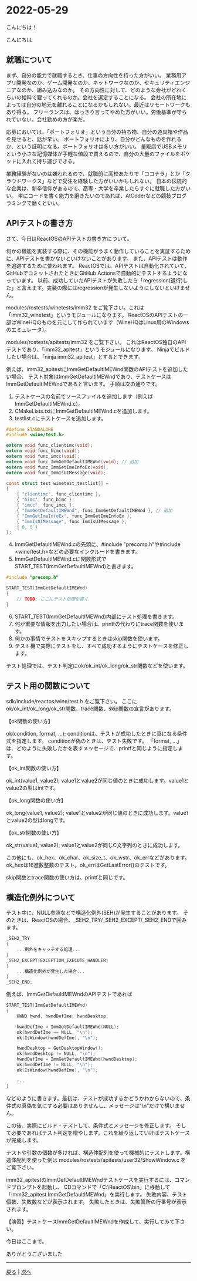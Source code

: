 # 2022-05-29

こんにちは！

こんにちは

## 就職について

まず、自分の能力で就職するとき、仕事の方向性を持った方がいい。
業務用アプリ開発なのか、ゲーム開発なのか、ネットワークなのか、セキュリティエンジニアなのか、組み込みなのか。
その方向性に対して、どのような会社がどれくらいの給料で雇ってくれるのか。会社を選定することになる。
会社の所在地によっては自分の地元を離れることになるかもしれない。最近はリモートワークもあり得る。
フリーランスは、はっきり言ってやめた方がいい。労働基準が守られていない。会社勤めの方が楽だ。

応募においては、「ポートフォリオ」という自分の持ち物、自分の道具箱や作品を見せると、話が早い。
ポートフォリオにより、自分がどんなものを作れるか、という証明になる。ポートフォリオは多い方がいい。
量販店でUSBメモリという小さな記憶媒体が手軽な値段で買えるので、自分の大量のファイルをポケットに入れて持ち運びできる。

業務経験がないのは嫌われるので、就職前に高校あたりで「ココナラ」とか「クラウドワークス」などで受注を経験した方がいいかもしれない。
日本の伝統的な企業は、新卒信仰があるので、高専・大学を卒業したらすぐに就職した方がいい。
単にコードを書く能力を磨きたいのであれば、AtCoderなどの競技プログラミングで磨くといい。

## APIテストの書き方

さて、今日はReactOSのAPIテストの書き方について。

何かの機能を実装する際に、その機能がうまく動作していることを実証するために、APIテストを書かないといけないことがあります。
また、APIテストは動作を追跡するために使われます。
ReactOSでは、APIテストは自動化されていて、GitHubでコミットされたときにGitHub Actionsで自動的にテストするようになっています。
以前、成功していたAPIテストが失敗したら「regression(退行)した」と言えます。実装の際にはregressionが発生しないようにしないといけません。

modules/rostests/winetests/imm32 をご覧下さい。これは「imm32_winetest」というモジュールになります。
ReactOSのAPIテストの一部はWineHQのものを元にして作られています（WineHQはLinux用のWindowsのエミュレータ）。

modules/rostests/apitests/imm32 をご覧下さい。
これはReactOS独自のAPIテストであり、「imm32_apitest」というモジュールになります。
Ninjaでビルドしたい場合は、「ninja imm32_apitest」とするとできます。

例えば、imm32_apitestにImmGetDefaultIMEWnd関数のAPIテストを追加したい場合、
テスト対象はImmGetDefaultIMEWndであり、テストケースはImmGetDefaultIMEWndであると言います。
手順は次の通りです。

1. テストケースの名前でソースファイルを追加します（例えばImmGetDefaultIMEWnd.c）。
2. CMakeLists.txtにImmGetDefaultIMEWnd.cを追加します。
3. testlist.cにテストケースを追加します。

```c
#define STANDALONE
#include <wine/test.h>

extern void func_clientimc(void);
extern void func_himc(void);
extern void func_imcc(void);
extern void func_ImmGetDefaultIMEWnd(void); // 追加
extern void func_ImmGetImeInfoEx(void);
extern void func_ImmIsUIMessage(void);

const struct test winetest_testlist[] =
{
    { "clientimc", func_clientimc },
    { "himc", func_himc },
    { "imcc", func_imcc },
    { "ImmGetDefaultIMEWnd", func_ImmGetDefaultIMEWnd }, // 追加
    { "ImmGetImeInfoEx", func_ImmGetImeInfoEx },
    { "ImmIsUIMessage", func_ImmIsUIMessage },
    { 0, 0 }
};
```

4. ImmGetDefaultIMEWnd.cの先頭に、#include "precomp.h"や#include <wine/test.h>などの必要なインクルードを書きます。
5. ImmGetDefaultIMEWnd.cに関数形式でSTART_TEST(ImmGetDefaultIMEWnd)と書きます。

```c
#include "precomp.h"

START_TEST(ImmGetDefaultIMEWnd)
{
    // TODO: ここにテスト処理を書く
}
```

6. START_TEST(ImmGetDefaultIMEWnd)内部にテスト処理を書きます。
7. 何か重要な情報を出力したい場合は、printfの代わりにtrace関数を使います。
8. 何かの事情でテストをスキップするときはskip関数を使います。
9. テスト機で実際にテストをし、すべて成功するようにテストケースを修正します。

テスト処理では、テスト判定にok/ok_int/ok_long/ok_str関数などを使います。

## テスト用の関数について

sdk/include/reactos/wine/test.h をご覧下さい。
ここにok/ok_int/ok_long/ok_str関数、trace関数、skip関数の宣言があります。

【ok関数の使い方】

ok(condition, format, ...);
conditionは、テストが成功したときに真になる条件式を指定します。
conditionが偽のときは、テスト失敗です。
「format, ...」は、どのように失敗したかを表すメッセージで、printfと同じように指定します。

【ok_int関数の使い方】

ok_int(value1, value2);
value1とvalue2が同じ値のときに成功します。value1とvalue2の型はintです。

【ok_long関数の使い方】

ok_long(value1, value2);
value1とvalue2が同じ値のときに成功します。value1とvalue2の型はlongです。

【ok_str関数の使い方】

ok_str(value1, value2);
value1とvalue2が同じC文字列のときに成功します。

この他にも、ok_hex、ok_char、ok_size_t、ok_wstr、ok_errなどがあります。
ok_hexは16進数整数のテスト。ok_errはGetLastError()のテストです。

skip関数とtrace関数の使い方は、printfと同じです。

## 構造化例外について

テスト中に、NULL参照などで構造化例外(SEH)が発生することがあります。
そのときは、ReactOSの場合、_SEH2_TRY/_SEH2_EXCEPT/_SEH2_ENDで囲みます。

```c
_SEH2_TRY
{
    ...例外をキャッチする処理...
}
_SEH2_EXCEPT(EXCEPTION_EXECUTE_HANDLER)
{
    ...構造化例外が発生した場合...
}
_SEH2_END;
```

例えば、ImmGetDefaultIMEWndのAPIテストであれば

```c
START_TEST(ImmGetDefaultIMEWnd)
{
    HWND hwnd, hwndDefIme, hwndDesktop;

    hwndDefIme = ImmGetDefaultIMEWnd(NULL);
    ok(hwndDefIme == NULL, "\n");
    ok(IsWindow(hwndDefIme), "\n");

    hwndDesktop = GetDesktopWindow();
    ok(hwndDesktop != NULL, "\n");
    hwndDefIme = ImmGetDefaultIMEWnd(hwndDesktop);
    ok(hwndDefIme != NULL, "\n");
    ok(IsWindow(hwndDefIme), "\n");

    ...
}
```

などのように書きます。最初は、テストが成功するかどうかわからないので、条件式の真偽を気にする必要はありませんし、メッセージは"\n"だけで構いません。

この後、実際にビルド・テストして、条件式とメッセージを修正します。
そして必要であればテスト判定を増やします。これを繰り返していけばテストケースが完成します。

テストや引数の個数が多ければ、構造体配列を使って機械的にテストします。構造体配列を使った例は
modules/rostests/apitests/user32/ShowWindow.c
をご覧下さい。

imm32_apitestのImmGetDefaultIMEWndテストケースを実行するには、コマンドプロンプトを起動し、
CDコマンドで「C:\ReactOS\bin」に移動して「imm32_apitest ImmGetDefaultIMEWnd」を実行します。
失敗内容、テスト個数、失敗数などが表示されます。
失敗したときは、失敗箇所の行番号が表示されます。

【演習】テストケースImmGetDefaultIMEWndを作成して、実行してみて下さい。

今日はここまで。

ありがとうございました

---

[戻る](2022-05-28.md) | [次へ](2022-06-04.md)
